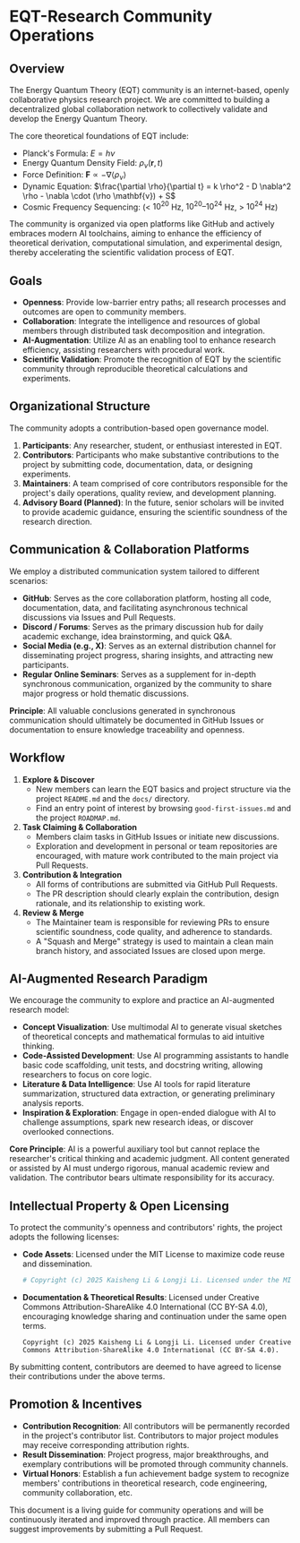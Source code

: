 # EQT-Research Community Operations

## Overview

The Energy Quantum Theory (EQT) community is an internet-based, openly collaborative physics research project. We are committed to building a decentralized global collaboration network to collectively validate and develop the Energy Quantum Theory.

The core theoretical foundations of EQT include:

- Planck's Formula: $E = h\nu$
- Energy Quantum Density Field: $\rho_\nu(\mathbf{r}, t)$
- Force Definition: $\mathbf{F} \propto -\nabla \langle \rho_\nu \rangle$
- Dynamic Equation: $\frac{\partial \rho}{\partial t} = k \rho^2 - D \nabla^2 \rho - \nabla \cdot (\rho \mathbf{v}) + S$
- Cosmic Frequency Sequencing: (< $10^{20}$ Hz, $10^{20}–10^{24}$ Hz, > $10^{24}$ Hz)

The community is organized via open platforms like GitHub and actively embraces modern AI toolchains, aiming to enhance the efficiency of theoretical derivation, computational simulation, and experimental design, thereby accelerating the scientific validation process of EQT.

## Goals

- **Openness**: Provide low-barrier entry paths; all research processes and outcomes are open to community members.
- **Collaboration**: Integrate the intelligence and resources of global members through distributed task decomposition and integration.
- **AI-Augmentation**: Utilize AI as an enabling tool to enhance research efficiency, assisting researchers with procedural work.
- **Scientific Validation**: Promote the recognition of EQT by the scientific community through reproducible theoretical calculations and experiments.

## Organizational Structure

The community adopts a contribution-based open governance model.

1. **Participants**: Any researcher, student, or enthusiast interested in EQT.
2. **Contributors**: Participants who make substantive contributions to the project by submitting code, documentation, data, or designing experiments.
3. **Maintainers**: A team comprised of core contributors responsible for the project's daily operations, quality review, and development planning.
4. **Advisory Board (Planned)**: In the future, senior scholars will be invited to provide academic guidance, ensuring the scientific soundness of the research direction.

## Communication & Collaboration Platforms

We employ a distributed communication system tailored to different scenarios:

- **GitHub**: Serves as the core collaboration platform, hosting all code, documentation, data, and facilitating asynchronous technical discussions via Issues and Pull Requests.
- **Discord / Forums**: Serves as the primary discussion hub for daily academic exchange, idea brainstorming, and quick Q&A.
- **Social Media (e.g., X)**: Serves as an external distribution channel for disseminating project progress, sharing insights, and attracting new participants.
- **Regular Online Seminars**: Serves as a supplement for in-depth synchronous communication, organized by the community to share major progress or hold thematic discussions.

**Principle**: All valuable conclusions generated in synchronous communication should ultimately be documented in GitHub Issues or documentation to ensure knowledge traceability and openness.

## Workflow

1. **Explore & Discover**
   - New members can learn the EQT basics and project structure via the project `README.md` and the `docs/` directory.
   - Find an entry point of interest by browsing `good-first-issues.md` and the project `ROADMAP.md`.
2. **Task Claiming & Collaboration**
   - Members claim tasks in GitHub Issues or initiate new discussions.
   - Exploration and development in personal or team repositories are encouraged, with mature work contributed to the main project via Pull Requests.
3. **Contribution & Integration**
   - All forms of contributions are submitted via GitHub Pull Requests.
   - The PR description should clearly explain the contribution, design rationale, and its relationship to existing work.
4. **Review & Merge**
   - The Maintainer team is responsible for reviewing PRs to ensure scientific soundness, code quality, and adherence to standards.
   - A "Squash and Merge" strategy is used to maintain a clean main branch history, and associated Issues are closed upon merge.

## AI-Augmented Research Paradigm

We encourage the community to explore and practice an AI-augmented research model:

- **Concept Visualization**: Use multimodal AI to generate visual sketches of theoretical concepts and mathematical formulas to aid intuitive thinking.
- **Code-Assisted Development**: Use AI programming assistants to handle basic code scaffolding, unit tests, and docstring writing, allowing researchers to focus on core logic.
- **Literature & Data Intelligence**: Use AI tools for rapid literature summarization, structured data extraction, or generating preliminary analysis reports.
- **Inspiration & Exploration**: Engage in open-ended dialogue with AI to challenge assumptions, spark new research ideas, or discover overlooked connections.

**Core Principle**: AI is a powerful auxiliary tool but cannot replace the researcher's critical thinking and academic judgment. All content generated or assisted by AI must undergo rigorous, manual academic review and validation. The contributor bears ultimate responsibility for its accuracy.

## Intellectual Property & Open Licensing

To protect the community's openness and contributors' rights, the project adopts the following licenses:

- **Code Assets**: Licensed under the MIT License to maximize code reuse and dissemination.
  ```python
  # Copyright (c) 2025 Kaisheng Li & Longji Li. Licensed under the MIT License.
  ```
- **Documentation & Theoretical Results**: Licensed under Creative Commons Attribution-ShareAlike 4.0 International (CC BY-SA 4.0), encouraging knowledge sharing and continuation under the same open terms.
  ```
  Copyright (c) 2025 Kaisheng Li & Longji Li. Licensed under Creative Commons Attribution-ShareAlike 4.0 International (CC BY-SA 4.0).
  ```

By submitting content, contributors are deemed to have agreed to license their contributions under the above terms.

## Promotion & Incentives

- **Contribution Recognition**: All contributors will be permanently recorded in the project's contributor list. Contributors to major project modules may receive corresponding attribution rights.
- **Result Dissemination**: Project progress, major breakthroughs, and exemplary contributions will be promoted through community channels.
- **Virtual Honors**: Establish a fun achievement badge system to recognize members' contributions in theoretical research, code engineering, community collaboration, etc.


This document is a living guide for community operations and will be continuously iterated and improved through practice. All members can suggest improvements by submitting a Pull Request.
```

